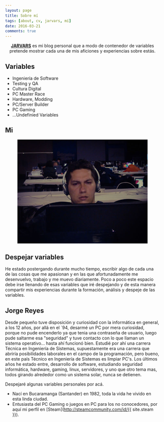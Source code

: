 ```yaml
---
layout: page
title: Sobre mí
tags: [about, cv, jarvars, mí]
date: 2016-03-21
comments: true
---
```


<center><a href="http://jarvars.github.io"><b>JARVARS</b></a> es mi blog personal que a modo de contenedor de variables pretende mostrar cada una de mis aficiones y experiencias sobre estás.</center>

## Variables
* Ingeniería de Software
* Testing y QA
* Cultura Digital
* PC Master Race
* Hardware, Modding
* PC/Server Builder
* PC Gaming
* ...Undefinied Variables

## Mi

<figure>
    <img src="/assets/img/mi/me_cp.jpg">
</figure>

## Despejar variables

He estado postergando durante mucho tiempo, escribir algo de cada una de las cosas que me apasionan y en las que afortunadamente me desenvuelvo, trabajo y me muevo diariamente.
Poco a poco este espacio debe irse llenando de esas variables que iré despejando y de esta manera compartir mis experiencias durante la formación, análisis y despeje de las variables.

## Jorge Reyes

Desde pequeño tuve disposición y curiosidad con la informática en general, a los 12 años, por allá en el ´94, desarmé un PC por mera curiosidad, porque no pude encenderlo ya que tenia una contraseña de usuario, luego pude saltarme esa "seguridad" y tuve contacto con lo que llaman un sistema operativo... hasta ahí funcionó bien.
Estudié por ahí una carrera Técnica en Ingeniería de Sistemas, supuestamente era una carrera que abriría posibilidades laborales en el campo de la programación, pero bueno, en este país Técnico en Ingeniería de Sistemas es limpiar PC's.
Los últimos años he estado entre, desarrollo de software, estudiando seguridad informática, hardware, gaming, linux, servidores, y uno que otro tema mas, todos girando alrededor como un sistema solar, nunca se detienen.

Despejaré algunas variables personales por acá.

* Nací en Bucaramanga (Santander) en 1982, toda la vida he vivido en esta linda ciudad.
* Entusiasta del PC Gaming o juegos en PC para los no conocedores, por aquí mi perfil en [Steam](http://steamcommunity.com/id/{{ site.steam }}).

